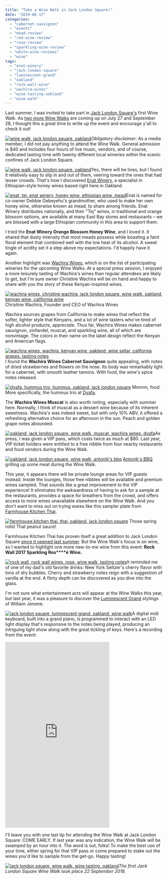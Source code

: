 ```yaml
---
title: "Take a Wine Walk in Jack London Square!"
date: "2019-06-17"
categories:
  - "cabernet-sauvignon"
  - "events"
  - "mead-review"
  - "red-wine-review"
  - "rose-review"
  - "sparkling-wine-review"
  - "white-wine-reviews"
  - "wine"
tags:
  - "enat-winery"
  - "jack-london-square"
  - "luminescent-grand"
  - "oakland"
  - "rock-wall-wine"
  - "wachira-wines"
  - "wine-tasting-oakland"
  - "wine-walk"
---
```


Last summer, I was invited to take part in [Jack London Square's](https://jacklondonsquare.com/) first Wine Walk. As [two more Wine Walks](https://www.eventbrite.com/o/evntwrks-19777485035) are coming up on July 27 and September 28, I thought this a great time to write up the event and encourage y'all to check it out!

[![wine walk, jack london square, oakland](https://thegourmez-wpmedia.s3.amazonaws.com/2019/06/2018-Jack-London-Wine-Walk-27-500x398.jpg)](https://thegourmez-wpmedia.s3.amazonaws.com/2019/06/2018-Jack-London-Wine-Walk-27.jpg)_Obligatory disclaimer:_ As a media member, I did not pay anything to attend the Wine Walk. General admission is $40 and includes four hours of live music, vendors, and of course, dedicated tasting time with twenty different local wineries within the scenic confines of Jack London Square.

[![wine walk, jack london square, oakland](https://thegourmez-wpmedia.s3.amazonaws.com/2019/06/2018-Jack-London-Wine-Walk-21-500x398.jpg)](https://thegourmez-wpmedia.s3.amazonaws.com/2019/06/2018-Jack-London-Wine-Walk-21.jpg)Yes, there will be lines, but I found it relatively easy to slip in and out of them, veering toward the ones that had lesser crowds. That's how I discovered [Enat Winery,](https://enathoneywine.com/our-winey/) a specialist in Ethiopian-style honey wines based right here in Oakland.

[![enat, tej, enat winery, honey wine, ethiopian wine, mead](https://thegourmez-wpmedia.s3.amazonaws.com/2019/06/2018-Jack-London-Wine-Walk-26-375x500.jpg)](https://thegourmez-wpmedia.s3.amazonaws.com/2019/06/2018-Jack-London-Wine-Walk-26.jpg)Enat is named for co-owner Debbie Gebeyehu's grandmother, who used to make her own honey wine, otherwise known as mead, to share among friends. Enat Winery distributes nationally, and their "Tej" wines, in traditional and orange blossom options, are available at many East Bay stores and restaurants – we are blessed with a large Ethiopian community in this area to support them.

I tried the **Enat Winery Orange Blossom Honey Wine**, and I loved it. It shared that dusty intensity that most meads possess while boasting a faint floral element that combined well with the low heat of its alcohol. A sweet tingle of acidity set it a step above my expectations. I'd happily have it again.

Another highlight was [Wachira Wines](https://www.wholesale.wachirawines.com/), which is on the list of participating wineries for the upcoming Wine Walks. At a special press session, I enjoyed a more leisurely tasting of Wachira's wines than regular attendees are likely to get, but I'm sure owner Christine Wachira will be on hand and happy to share with you the story of these Kenyan-inspired wines.




<div class="caption">

[![wachira wines, christine wachira, jack london square, wine walk, oakland, kenyan wine, california wine](https://thegourmez-wpmedia.s3.amazonaws.com/2019/06/2018-Jack-London-Wine-Walk-10-400x500.jpg)](https://thegourmez-wpmedia.s3.amazonaws.com/2019/06/2018-Jack-London-Wine-Walk-10.jpg) Christine Wachira, Founder and CEO of Wachira Wines</div>


Wachira sources grapes from California to make wines that reflect the softer, lighter style that Kenyans, and a lot of wine tasters who've tired of high alcohol products, appreciate. Thus far, Wachira Wines makes cabernet sauvignon, zinfandel, muscat, and sparkling wine, all of which are nonvintage. The colors in their name on the label design reflect the Kenyan and American flags.

[![wachira wines, wachira, kenyan wine, oakland, wine sellar, california grapes, tasting notes](https://thegourmez-wpmedia.s3.amazonaws.com/2019/06/2018-Jack-London-Wine-Walk-01-333x500.jpg)](https://thegourmez-wpmedia.s3.amazonaws.com/2019/06/2018-Jack-London-Wine-Walk-01.jpg)I found the **Wachira Wines Cabernet Sauvignon** quite appealing, with notes of dried strawberries and flowers on the nose. Its body was remarkably light for a cabernet, with smooth leather tannins. With food, the wine's spice notes released.




<div class="caption">

[![dyafa, hummus trio, hummus, oakland, jack london square](https://thegourmez-wpmedia.s3.amazonaws.com/2019/06/2018-Jack-London-Wine-Walk-03-392x500.jpg)](https://thegourmez-wpmedia.s3.amazonaws.com/2019/06/2018-Jack-London-Wine-Walk-03.jpg) Mmmm, food. More specifically, the hummus trio at [Dyafa](https://www.dyafaoakland.com/).</div>


The **Wachira Wines Muscat** is also worth noting, especially with summer here. Normally, I think of muscat as a dessert wine because of its inherent sweetness. Wachira's was indeed sweet, but with only 10% ABV, it offered a refreshing alternative choice for an afternoon in the sun. Peach and golden grape notes abounded.

[![oakland, jack london square, wine walk, muscat, wachira wines, dyafa](https://thegourmez-wpmedia.s3.amazonaws.com/2019/06/2018-Jack-London-Wine-Walk-07-404x500.jpg)](https://thegourmez-wpmedia.s3.amazonaws.com/2019/06/2018-Jack-London-Wine-Walk-07.jpg)As press, I was given a VIP pass, which costs twice as much at $80. Last year, VIP ticket holders were entitled to a free nibble from four nearby restaurants and food vendors during the Wine Walk.




<div class="caption">

[![oakland, jack london square, wine walk, antonik's bbq](https://thegourmez-wpmedia.s3.amazonaws.com/2019/06/2018-Jack-London-Wine-Walk-29-375x500.jpg)](https://thegourmez-wpmedia.s3.amazonaws.com/2019/06/2018-Jack-London-Wine-Walk-29.jpg) [Antonik's BBQ](https://www.instagram.com/antoniksbbq/?hl=en) grilling up some meat during the Wine Walk.</div>


This year, it appears there will be private lounge areas for VIP guests instead. Inside the lounges, those free nibbles will be available and premium wines sampled. That sounds like a great improvement to the VIP experience! It eliminates the awkwardness of having to ask for a sample at the restaurants, provides a space for breathers from the crowd, and offers access to more wines unavailable elsewhere on the Wine Walk. And you don't want to miss out on trying wares like this sampler plate from [Farmhouse Kitchen Thai](http://www.farmhousethai.com/oakland/).




<div class="caption">

[![farmhouse kitchen thai, thai, oakland, jack london square](https://thegourmez-wpmedia.s3.amazonaws.com/2019/06/2018-Jack-London-Wine-Walk-24-404x500.jpg)](https://thegourmez-wpmedia.s3.amazonaws.com/2019/06/2018-Jack-London-Wine-Walk-24.jpg) Those spring rolls! That peanut sauce!</div>


Farmhouse Kitchen Thai has proven itself a great addition to Jack London Square [since it opened last summer](https://thegourmez.com/2018/08/02/farmhouse-kitchen-thai-cuisine-now-open-in-oakland/). But the Wine Walk's focus is on wine, so I wanted to highlight one more new-to-me wine from this event: **Rock Wall 2017 Sparkling Ros****é Wine.**

[![rock wall, rock wall wines, rose, wine walk, tasting notes](https://thegourmez-wpmedia.s3.amazonaws.com/2019/06/2018-Jack-London-Wine-Walk-20-375x500.jpg)](https://thegourmez-wpmedia.s3.amazonaws.com/2019/06/2018-Jack-London-Wine-Walk-20.jpg)It reminded me of one of my dad's old favorite drinks: New York Seltzer's cherry flavor with tons of dry bubbles. Cherry and strawberry notes reign with a suggestion of vanilla at the end. A flinty depth can be discovered as you dive into the glass.

I'm not sure what entertainment acts will appear at the Wine Walks this year, but last year, it was a pleasure to discover the [Luminescent Grand](https://www.luminescentgrand.com/) stylings of William Jerome.

[![jack london square, luminescent grand, oakland, wine walk](https://thegourmez-wpmedia.s3.amazonaws.com/2019/06/2018-Jack-London-Wine-Walk-35-500x402.jpg)](https://thegourmez-wpmedia.s3.amazonaws.com/2019/06/2018-Jack-London-Wine-Walk-35.jpg)A digital midi keyboard, built into a grand piano, is programmed to interact with an LED light display that's responsive to the notes being played, producing an intriguing light show along with the great tickling of keys. Here's a recording from the event:

<iframe src="https://www.facebook.com/plugins/video.php?href=https%3A%2F%2Fwww.facebook.com%2Fthegourmez%2Fvideos%2F10155868026029607%2F&width=333&show_text=false&appId=152380721638567&height=592" width="333" height="592" style="border:none;overflow:hidden" scrolling="no" frameborder="0" allowtransparency="true" allow="encrypted-media" allowfullscreen="true"></iframe>

I'll leave you with one last tip for attending the Wine Walk at Jack London Square: COME EARLY. If last year was any indication, the Wine Walk will be swamped by an hour into it. The word is out, folks! To make the best use of your time, either spring for that VIP pass or come prepared to stake out the wines you'd like to sample from the get-go. Happy tasting!

[![jack london square, wine walk, wine tasting, oakland](https://thegourmez-wpmedia.s3.amazonaws.com/2019/06/2018-Jack-London-Wine-Walk-12-400x500.jpg)](https://thegourmez-wpmedia.s3.amazonaws.com/2019/06/2018-Jack-London-Wine-Walk-12.jpg)_The first Jack London Square Wine Walk took place 22 September 2018._
